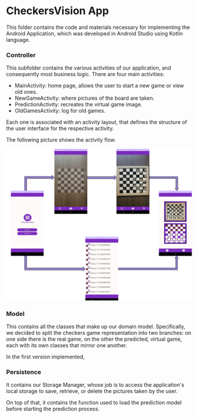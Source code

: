 # CheckersVision App

This folder contains the code and materials necessary for implementing the Android Application, which was developed in Android Studio using Kotlin language.

### Controller

This subfolder contains the various activities of our application, and consequently most business logic.
There are four main activities:

* MainActivity: home page, allows the user to start a new game or view old ones.
* NewGameActivity: where pictures of the board are taken.
* PredictionActivity: recreates the virtual game image.
* OldGamesActivity: log for old games.

Each one is associated with an activity layout, that defines the structure of the user interface for the respective activity.

The following picture shows the activity flow.

<img src="../_readmeImgs_/activities.png">

### Model

This contains all the classes that make up our domain model. 
Specifically, we decided to split the checkers game representation into two branches: on one side there is the real game, on the other the predicted, virtual game, each with its own classes that mirror one another.

In the first version implemented, 


### Persistence

It contains our Storage Manager, whose job is to access the application's local storage to save, retrieve, or delete the pictures taken by the user.

On top of that, it contains the function used to load the prediction model before starting the prediction process.
